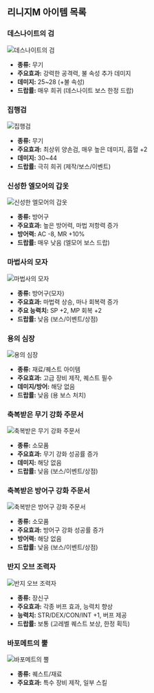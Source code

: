 ## 리니지M 아이템 목록
### 데스나이트의 검
![데스나이트의 검](https://static.inven.co.kr/image_2011/game/item/lineage/weapon/Death_Knight_Sword.png)
- **종류:** 무기
- **주요효과:** 강력한 공격력, 불 속성 추가 데미지
- **데미지:** 25~28 (+불 속성)
- **드랍률:** 매우 희귀 (데스나이트 보스 한정 드랍)

### 집행검
![집행검](https://static.inven.co.kr/image_2011/game/item/lineage/weapon/JipHaengSword.png)
- **종류:** 무기
- **주요효과:** 최상위 양손검, 매우 높은 데미지, 흡혈 +2
- **데미지:** 30~44
- **드랍률:** 극히 희귀 (제작/보스/이벤트)

### 신성한 엘모어의 갑옷
![신성한 엘모어의 갑옷](https://static.inven.co.kr/image_2011/game/item/lineage/armor/HolyElmorArmor.png)
- **종류:** 방어구
- **주요효과:** 높은 방어력, 마법 저항력 증가
- **방어력:** AC -8, MR +10%
- **드랍률:** 매우 낮음 (엘모어 보스 드랍)

### 마법사의 모자
![마법사의 모자](https://static.inven.co.kr/image_2011/game/item/lineage/armor/WizardHat.png)
- **종류:** 방어구(모자)
- **주요효과:** 마법력 상승, 마나 회복력 증가
- **주요 능력치:** SP +2, MP 회복 +2
- **드랍률:** 낮음 (보스/이벤트/상점)

### 용의 심장
![용의 심장](https://static.inven.co.kr/image_2011/game/item/lineage/quest/DragonHeart.png)
- **종류:** 재료/퀘스트 아이템
- **주요효과:** 고급 장비 제작, 퀘스트 필수
- **데미지/방어:** 해당 없음
- **드랍률:** 낮음 (용 보스 처치)

### 축복받은 무기 강화 주문서
![축복받은 무기 강화 주문서](https://static.inven.co.kr/image_2011/game/item/lineage/etc/Scroll_Blessed_Weapon.png)
- **종류:** 소모품
- **주요효과:** 무기 강화 성공률 증가
- **데미지:** 해당 없음
- **드랍률:** 낮음 (보스/이벤트/상점)

### 축복받은 방어구 강화 주문서
![축복받은 방어구 강화 주문서](https://static.inven.co.kr/image_2011/game/item/lineage/etc/Scroll_Blessed_Armor.png)
- **종류:** 소모품
- **주요효과:** 방어구 강화 성공률 증가
- **방어력:** 해당 없음
- **드랍률:** 낮음 (보스/이벤트/상점)

### 반지 오브 조력자
![반지 오브 조력자](https://static.inven.co.kr/image_2011/game/item/lineage/accessory/HelperRing.png)
- **종류:** 장신구
- **주요효과:** 각종 버프 효과, 능력치 향상
- **능력치:** STR/DEX/CON/INT +1, 버프 제공
- **드랍률:** 보통 (고레벨 퀘스트 보상, 한정 획득)

### 바포메트의 뿔
![바포메트의 뿔](https://static.inven.co.kr/image_2011/game/item/lineage/quest/BaphometHorn.png)
- **종류:** 퀘스트/재료
- **주요효과:** 특수 장비 제작, 일부 스킬